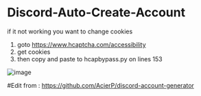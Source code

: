 # Discord-Auto-Create-Account



if it not working you want to change cookies
1. goto https://www.hcaptcha.com/accessibility
2. get cookies
3. then copy and paste to hcapbypass.py on lines 153


![image](https://user-images.githubusercontent.com/59871949/136517164-b084c267-1c2b-481d-85de-150c0f9a1a8e.png)


#Edit from : https://github.com/AcierP/discord-account-generator
